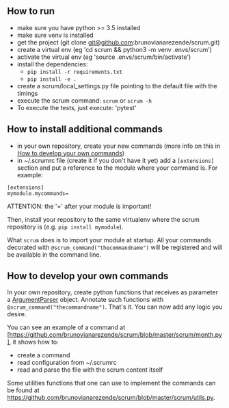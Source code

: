 ## How to run

* make sure you have python >= 3.5 installed
* make sure venv is installed
* get the project (git clone git@github.com:brunovianarezende/scrum.git)
* create a virtual env (eg 'cd scrum && python3 -m venv .envs/scrum')
* activate the virtual env (eg 'source .envs/scrum/bin/activate')
* install the dependencies:
    * `pip install -r requirements.txt`
    * `pip install -e .`
* create a scrum/local_settings.py file pointing to the default file with the timings
* execute the scrum command: `scrum` or `scrum -h`
* To execute the tests, just execute: 'pytest'

## How to install additional commands

* in your own repository, create your new commands (more info on this in [How to develop your own commands](#how-to-develop-your-own-commands))
* in ~/.scrumrc file (create it if you don't  have it yet) add a `[extensions]` section and put a reference to the module where your command is. For example:

```
[extensions]
mymodule.mycommands=
```

ATTENTION: the '=' after your module is important!

Then, install your repository to the same virtualenv where the scrum repository is (e.g. `pip install mymodule`).

What `scrum` does is to import your module at startup. All your commands decorated with `@scrum_command("thecommandname")` will be registered and will be available in the command line.

## How to develop your own commands

In your own repository, create python functions that receives as parameter a [ArgumentParser](https://docs.python.org/3/library/argparse.html) object. Annotate such functions with `@scrum_command("thecommandname")`. That's it. You can now add any logic you desire.

You can see an example of a command at [https://github.com/brunovianarezende/scrum/blob/master/scrum/month.py], it shows how to:

- create a command
- read configuration from ~/.scrumrc
- read and parse the file with the scrum content itself

Some utilities functions that one can use to implement the commands can be found at https://github.com/brunovianarezende/scrum/blob/master/scrum/utils.py.